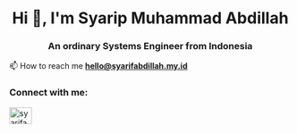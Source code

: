 <h1 align="center">Hi 👋, I'm Syarip Muhammad Abdillah</h1>
<h3 align="center">An ordinary Systems Engineer from Indonesia</h3>

📫 How to reach me **hello@syarifabdillah.my.id**

<h3 align="left">Connect with me:</h3>
<p align="left">
<a href="https://linkedin.com/in/syarifabdillah13" target="blank"><img align="center" src="https://raw.githubusercontent.com/rahuldkjain/github-profile-readme-generator/master/src/images/icons/Social/linked-in-alt.svg" alt="syarifabdillah13" height="30" width="40" /></a>
</p>
